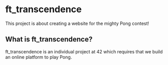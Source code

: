 # ft_transcendence
This project is about creating a website for the mighty Pong contest!

## What is ft_transcendence?
ft_transcendence is an individual project at 42 which requires that we build an online platform to play Pong.
